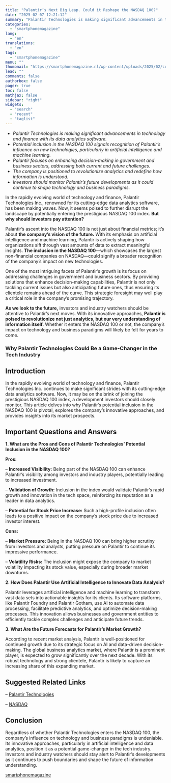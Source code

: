 ```yaml
---
title: "Palantir’s Next Big Leap. Could it Reshape the NASDAQ 100?"
date: "2025-02-07 12:21:12"
summary: "Palantir Technologies is making significant advancements in technology and finance with its data analytics software.Potential inclusion in the NASDAQ 100 signals recognition of Palantir’s influence on new technologies, particularly in artificial intelligence and machine learning.Palantir focuses on enhancing decision-making in government and business sectors, addressing both current and future challenges.The..."
categories:
  - "smartphonemagazine"
lang:
  - "en"
translations:
  - "en"
tags:
  - "smartphonemagazine"
menu: ""
thumbnail: "https://smartphonemagazine.nl/wp-content/uploads/2025/02/compressed_img-tKDAH5j8jxpfp1eqFBWYrrGI-480x384.png"
lead: ""
comments: false
authorbox: false
pager: true
toc: false
mathjax: false
sidebar: "right"
widgets:
  - "search"
  - "recent"
  - "taglist"
---
```


* *Palantir Technologies is making significant advancements in technology and finance with its data analytics software.*
* *Potential inclusion in the NASDAQ 100 signals recognition of Palantir’s influence on new technologies, particularly in artificial intelligence and machine learning.*
* *Palantir focuses on enhancing decision-making in government and business sectors, addressing both current and future challenges.*
* *The company is positioned to revolutionize analytics and redefine how information is understood.*
* *Investors should monitor Palantir’s future developments as it could continue to shape technology and business paradigms.*

In the rapidly evolving world of technology and finance, Palantir Technologies Inc., renowned for its cutting-edge data analytics software, has been making waves. Now, it seems poised to further disrupt the landscape by potentially entering the prestigious NASDAQ 100 index. **But why should investors pay attention?**

Palantir’s ascent into the NASDAQ 100 is not just about financial metrics; it’s about **the company’s vision of the future.** With its emphasis on artificial intelligence and machine learning, Palantir is actively shaping how organizations sift through vast amounts of data to extract meaningful insights. **The inclusion in the NASDAQ 100**—which showcases the largest non-financial companies on NASDAQ—could signify a broader recognition of the company’s impact on new technologies.

One of the most intriguing facets of Palantir’s growth is its focus on addressing challenges in government and business sectors. By providing solutions that enhance decision-making capabilities, Palantir is not only tackling current issues but also anticipating future ones, thus ensuring its clientele remains ahead of the curve. This strategic foresight may well play a critical role in the company’s promising trajectory.

**As we look to the future,** investors and industry watchers should be attentive to Palantir’s next moves. With its innovative approaches, **Palantir is poised to revolutionize not just analytics, but our very understanding of information itself.** Whether it enters the NASDAQ 100 or not, the company’s impact on technology and business paradigms will likely be felt for years to come.

### Why Palantir Technologies Could Be a Game-Changer in the Tech Industry

## Introduction

In the rapidly evolving world of technology and finance, Palantir Technologies Inc. continues to make significant strides with its cutting-edge data analytics software. Now, it may be on the brink of joining the prestigious NASDAQ 100 index, a development investors should closely monitor. This article delves into why Palantir’s potential inclusion in the NASDAQ 100 is pivotal, explores the company’s innovative approaches, and provides insights into its market prospects.

## Important Questions and Answers

**1. What are the Pros and Cons of Palantir Technologies’ Potential Inclusion in the NASDAQ 100?**

**Pros:**  

– **Increased Visibility:** Being part of the NASDAQ 100 can enhance Palantir’s visibility among investors and industry players, potentially leading to increased investment.  

– **Validation of Growth:** Inclusion in the index would validate Palantir’s rapid growth and innovation in the tech space, reinforcing its reputation as a leader in data analytics.  

– **Potential for Stock Price Increase:** Such a high-profile inclusion often leads to a positive impact on the company’s stock price due to increased investor interest.

**Cons:**  

– **Market Pressure:** Being in the NASDAQ 100 can bring higher scrutiny from investors and analysts, putting pressure on Palantir to continue its impressive performance.  

– **Volatility Risks:** The inclusion might expose the company to market volatility impacting its stock value, especially during broader market downturns.

**2. How Does Palantir Use Artificial Intelligence to Innovate Data Analysis?**

Palantir leverages artificial intelligence and machine learning to transform vast data sets into actionable insights for its clients. Its software platforms, like Palantir Foundry and Palantir Gotham, use AI to automate data processing, facilitate predictive analytics, and optimize decision-making processes. This innovation allows businesses and government entities to efficiently tackle complex challenges and anticipate future trends.

**3. What Are the Future Forecasts for Palantir’s Market Growth?**

According to recent market analysis, Palantir is well-positioned for continued growth due to its strategic focus on AI and data-driven decision-making. The global business analytics market, where Palantir is a prominent player, is expected to grow significantly over the next decade. With its robust technology and strong clientele, Palantir is likely to capture an increasing share of this expanding market.

## Suggested Related Links

– [Palantir Technologies](https://www.palantir.com)  

– [NASDAQ](https://www.nasdaq.com)

## Conclusion

Regardless of whether Palantir Technologies enters the NASDAQ 100, the company’s influence on technology and business paradigms is undeniable. Its innovative approaches, particularly in artificial intelligence and data analytics, position it as a potential game-changer in the tech industry. Investors and industry watchers should stay alert to Palantir’s developments as it continues to push boundaries and shape the future of information understanding.

[smartphonemagazine](https://smartphonemagazine.nl/en/2025/02/07/palantirs-next-big-leap-could-it-reshape-the-nasdaq-100/)
